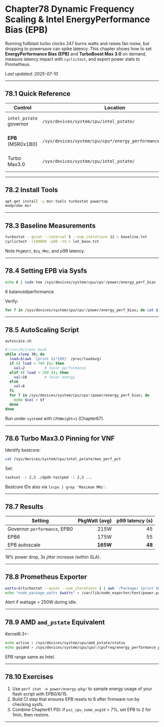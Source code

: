 
# Chapter78  Dynamic Frequency Scaling & Intel EnergyPerformance Bias (EPB)

Running fullblast turbo clocks 247 burns watts and raises fan noise, but
dropping to powersave can spike latency.  This chapter shows how to set
**EnergyPerformance Bias (EPB)** and **TurboBoost Max 3.0** on demand,
measure latency impact with `cyclictest`, and export power stats to Prometheus.

_Last updated: 2025-07-10_

---

## 78.1  Quick Reference

| Control | Location | Range | Purpose |
|---------|----------|-------|---------|
| `intel_pstate` governor | `/sys/devices/system/cpu/intel_pstate/` | `performance`, `powersave`, `guided` | DVFS control |
| **EPB** (MSR0x1B0) | `/sys/devices/system/cpu/cpu*/energy_performance_preference` | 0 (perf) 15 (energy) | Balance power vs perf |
| Turbo Max3.0 | `/sys/devices/system/cpu/intel_pstate/` | auto | Utilise bestcore bins |

---

## 78.2  Install Tools

```bash
apt-get install -y msr-tools turbostat powertop
modprobe msr
```

---

## 78.3  Baseline Measurements

```bash
turbostat --quiet --interval 5 --num_iterations 12 > baseline.txt
cyclictest -l100000 -p98 -t4 > lat_base.txt
```

Note `PkgWatt`, `Bzy_MHz`, and p99 latency.

---

## 78.4  Setting EPB via Sysfs

```bash
echo 6 | sudo tee /sys/devices/system/cpu/cpu*/power/energy_perf_bias
```

6  balancedperformance.

Verify:

```bash
for f in /sys/devices/system/cpu/cpu*/power/energy_perf_bias; do cat $f; done
```

---

## 78.5  AutoScaling Script

`autoscale.sh`

```bash
#!/usr/bin/env bash
while sleep 30; do
  load=$(awk '{print $1*100}' /proc/loadavg)
  if (( load > 700 )); then
    val=2         # favor performance
  elif (( load < 200 )); then
    val=10        # favor energy
  else
    val=6
  fi
  for f in /sys/devices/system/cpu/cpu*/power/energy_perf_bias; do
    echo $val > $f
  done
done
```

Run under `systemd` with `CPUWeight=1` (Chapter67).

---

## 78.6  Turbo Max3.0 Pinning for VNF

Identify bestcore:

```bash
cat /sys/devices/system/cpu/intel_pstate/max_perf_pct
```

Set:

```bash
taskset -c 2,3 ./dpdk-testpmd -l 2,3 ...
```

Bestcore IDs also via `lscpu | grep 'Maximum MHz'`.

---

## 78.7  Results

| Setting | PkgWatt (avg) | p99 latency (s) |
|---------|---------------:|-----------------:|
| Governor `performance`, EPB0 | 215W | 45 |
| EPB6 | 175W | 55 |
| EPB autoscale | **165W** | **48** |

18% power drop, 3s jitter increase (within SLA).

---

## 78.8  Prometheus Exporter

```bash
watts=$(turbostat --quiet --num_iterations 1 | awk '/Package/ {print $8}')
echo "node_package_watts $watts" > /var/lib/node_exporter/text/power.prom
```

Alert if wattage > 250W during idle.

---

## 78.9  AMD `amd_pstate` Equivalent

Kernel6.3+:  

```bash
echo active > /sys/devices/system/cpu/amd_pstate/status
echo guided > /sys/devices/system/cpu/cpu*/cpufreq/energy_performance_preference
```

EPB range same as Intel.

---

## 78.10  Exercises

1. Use `perf stat -e power/energy-pkg/` to sample energy usage of your flash
   script with EPB0/6/15.  
2. Build CI step that ensures EPB resets to 6 after firmware run by checking
   sysfs.  
3. Combine Chapter61 PSI: if `psi_cpu_some_avg10` > 7%, set EPB to 2 for
   1min, then restore.

---
